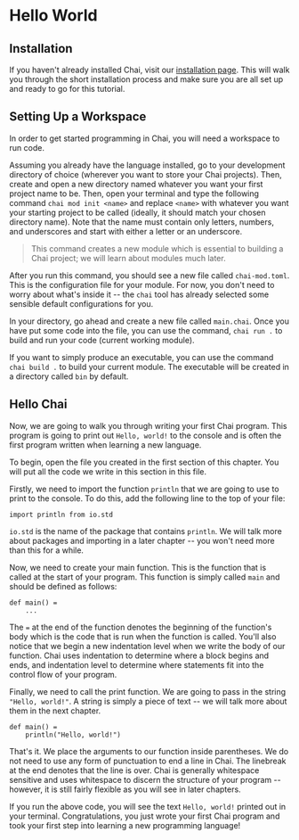 # Hello World

## Installation

If you haven't already installed Chai, visit our [installation page](/install).
This will walk you through the short installation process and make sure you are
all set up and ready to go for this tutorial.

## Setting Up a Workspace

In order to get started programming in Chai, you will need a workspace to run
code.  

Assuming you already have the language installed, go to your development
directory of choice (wherever you want to store your Chai projects).  Then,
create and open a new directory named whatever you want your first project name
to be. Then, open your terminal and type the following command `chai mod init
<name>` and replace `<name>` with whatever you want your starting project to be
called (ideally, it should match your chosen directory name).  Note that the
name must contain only letters, numbers, and underscores and start with either a
letter or an underscore.

> This command creates a new module which is essential to building a Chai
> project; we will learn about modules much later.

After you run this command, you should see a new file called `chai-mod.toml`.
This is the configuration file for your module.  For now, you don't need to
worry about what's inside it -- the `chai` tool has already selected some
sensible default configurations for you.

In your directory, go ahead and create a new file called `main.chai`.  Once you
have put some code into the file, you can use the command, `chai run .` to build
and run your code (current working module).

If you want to simply produce an executable, you can use the command `chai build
.` to build your current module.  The executable will be created in a directory
called `bin` by default.

## Hello Chai

Now, we are going to walk you through writing your first Chai program.  This
program is going to print out `Hello, world!` to the console and is often the
first program written when learning a new language.  

To begin, open the file you created in the first section of this chapter.  You
will put all the code we write in this section in this file.  

Firstly, we need to import the function `println` that we are going to use to
print to the console.  To do this, add the following line to the top of your
file:

    import println from io.std

`io.std` is the name of the package that contains `println`.  We will talk more
about packages and importing in a later chapter -- you won't need more than this
for a while. 

Now, we need to create your main function.  This is the function that is called
at the start of your program.  This function is simply called `main` and should
be defined as follows:

    def main() =
        ...

The `=` at the end of the function denotes the beginning of the function's body
which is the code that is run when the function is called.  You'll also notice
that we begin a new indentation level when we write the body of our function.
Chai uses indentation to determine where a block begins and ends, and
indentation level to determine where statements fit into the control flow of
your program.  

Finally, we need to call the print function.  We are going to pass in the string
`"Hello, world!"`. A string is simply a piece of text -- we will talk more about
them in the next chapter.

    def main() =
        println("Hello, world!")

That's it.  We place the arguments to our function inside parentheses.  We do
not need to use any form of punctuation to end a line in Chai.  The linebreak at
the end denotes that the line is over.  Chai is generally whitespace sensitive
and uses whitespace to discern the structure of your program -- however, it is
still fairly flexible as you will see in later chapters.

If you run the above code, you will see the text `Hello, world!` printed out in
your terminal. Congratulations, you just wrote your first Chai program and took
your first step into learning a new programming language!
